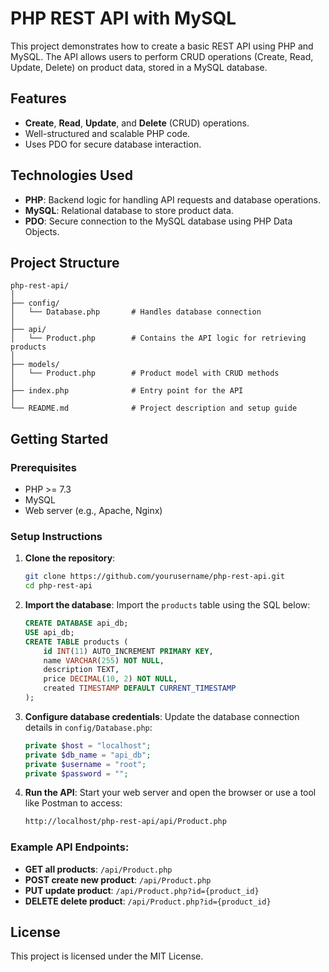 
# PHP REST API with MySQL

This project demonstrates how to create a basic REST API using PHP and MySQL. The API allows users to perform CRUD operations (Create, Read, Update, Delete) on product data, stored in a MySQL database.

## Features
- **Create**, **Read**, **Update**, and **Delete** (CRUD) operations.
- Well-structured and scalable PHP code.
- Uses PDO for secure database interaction.

## Technologies Used
- **PHP**: Backend logic for handling API requests and database operations.
- **MySQL**: Relational database to store product data.
- **PDO**: Secure connection to the MySQL database using PHP Data Objects.

## Project Structure
```
php-rest-api/
│
├── config/
│   └── Database.php       # Handles database connection
│
├── api/
│   └── Product.php        # Contains the API logic for retrieving products
│
├── models/
│   └── Product.php        # Product model with CRUD methods
│
├── index.php              # Entry point for the API
│
└── README.md              # Project description and setup guide
```

## Getting Started

### Prerequisites
- PHP >= 7.3
- MySQL
- Web server (e.g., Apache, Nginx)

### Setup Instructions
1. **Clone the repository**:
   ```bash
   git clone https://github.com/yourusername/php-rest-api.git
   cd php-rest-api
   ```

2. **Import the database**:
   Import the `products` table using the SQL below:
   ```sql
   CREATE DATABASE api_db;
   USE api_db;
   CREATE TABLE products (
       id INT(11) AUTO_INCREMENT PRIMARY KEY,
       name VARCHAR(255) NOT NULL,
       description TEXT,
       price DECIMAL(10, 2) NOT NULL,
       created TIMESTAMP DEFAULT CURRENT_TIMESTAMP
   );
   ```

3. **Configure database credentials**:
   Update the database connection details in `config/Database.php`:
   ```php
   private $host = "localhost";
   private $db_name = "api_db";
   private $username = "root";
   private $password = "";
   ```

4. **Run the API**:
   Start your web server and open the browser or use a tool like Postman to access:
   ```bash
   http://localhost/php-rest-api/api/Product.php
   ```

### Example API Endpoints:
- **GET all products**: `/api/Product.php`
- **POST create new product**: `/api/Product.php`
- **PUT update product**: `/api/Product.php?id={product_id}`
- **DELETE delete product**: `/api/Product.php?id={product_id}`

## License
This project is licensed under the MIT License.

